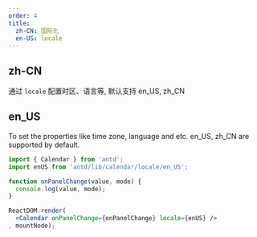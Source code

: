 ```yaml
---
order: 4
title:
  zh-CN: 国际化
  en-US: locale
---
```


## zh-CN

通过 `locale` 配置时区、语言等, 默认支持 en_US, zh_CN

## en_US

To set the properties like time zone, language and etc. en_US, zh_CN are supported by default.

````jsx
import { Calendar } from 'antd';
import enUS from 'antd/lib/calendar/locale/en_US';

function onPanelChange(value, mode) {
  console.log(value, mode);
}

ReactDOM.render(
  <Calendar onPanelChange={onPanelChange} locale={enUS} />
, mountNode);
````
